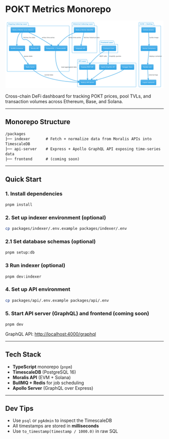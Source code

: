 # POKT Metrics Monorepo

![Architecture Model](architecture.png)

Cross-chain DeFi dashboard for tracking POKT prices, pool TVLs, and transaction volumes across Ethereum, Base, and Solana.

---

## Monorepo Structure

```
/packages
├── indexer       # Fetch + normalize data from Moralis APIs into TimescaleDB
├── api-server    # Express + Apollo GraphQL API exposing time-series data
├── frontend      # (coming soon)
```

---

## Quick Start

### 1. Install dependencies

```bash
pnpm install
```

### 2. Set up indexer environment (optional)

```bash
cp packages/indexer/.env.example packages/indexer/.env
```

### 2.1 Set database schemas (optional)

```bash
pnpm setup:db
```

### 3 Run indexer (optional)

```bash
pnpm dev:indexer
```

### 4. Set up API environment

```bash
cp packages/api/.env.example packages/api/.env
```

### 5. Start API server (GraphQL) and frontend (coming soon)

```bash
pnpm dev
```

GraphQL API: [http://localhost:4000/graphql](http://localhost:4000/graphql)

---

## Tech Stack

- **TypeScript** monorepo (`pnpm`)
- **TimescaleDB** (PostgreSQL 16)
- **Moralis API** (EVM + Solana)
- **BullMQ + Redis** for job scheduling
- **Apollo Server** (GraphQL over Express)

---

## Dev Tips

- Use `psql` or `pgAdmin` to inspect the TimescaleDB
- All timestamps are stored in **milliseconds**
- Use `to_timestamp(timestamp / 1000.0)` in raw SQL

